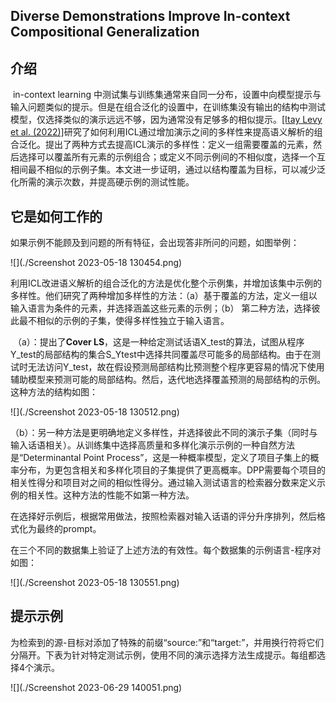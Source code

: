 ## Diverse Demonstrations Improve In-context Compositional Generalization



## 介绍

​		in-context learning 中测试集与训练集通常来自同一分布，设置中向模型提示与输入问题类似的提示。但是在组合泛化的设置中，在训练集没有输出的结构中测试模型，仅选择类似的演示远远不够，因为通常没有足够多的相似提示。[\[Itay Levy et al. (2022)\]](https://arxiv.org/abs/2212.06800)研究了如何利用ICL通过增加演示之间的多样性来提高语义解析的组合泛化。提出了两种方式去提高ICL演示的多样性：定义一组需要覆盖的元素，然后选择可以覆盖所有元素的示例组合；或定义不同示例间的不相似度，选择一个互相间最不相似的示例子集。本文进一步证明，通过以结构覆盖为目标，可以减少泛化所需的演示次数，并提高硬示例的测试性能。

## 它是如何工作的

​		如果示例不能顾及到问题的所有特征，会出现答非所问的问题，如图举例：

![](./Screenshot 2023-05-18 130454.png)

​		利用ICL改进语义解析的组合泛化的方法是优化整个示例集，并增加该集中示例的多样性。他们研究了两种增加多样性的方法：（a）基于覆盖的方法，定义一组以输入语言为条件的元素，并选择涵盖这些元素的示例；（b） 第二种方法，选择彼此最不相似的示例的子集，使得多样性独立于输入语言。

​	（a）：提出了**Cover LS**，这是一种给定测试话语X_test的算法，试图从程序Y_test的局部结构的集合S_Ytest中选择共同覆盖尽可能多的局部结构。由于在测试时无法访问Y_test，故在假设预测局部结构比预测整个程序更容易的情况下使用辅助模型来预测可能的局部结构。然后，迭代地选择覆盖预测的局部结构的示例。这种方法的结构如图：

![](./Screenshot 2023-05-18 130512.png)

​	（b）：另一种方法是更明确地定义多样性，并选择彼此不同的演示子集（同时与输入话语相关）。从训练集中选择高质量和多样化演示示例的一种自然方法是“Determinantal Point Process”，这是一种概率模型，定义了项目子集上的概率分布，为更包含相关和多样化项目的子集提供了更高概率。DPP需要每个项目的相关性得分和项目对之间的相似性得分。通过输入测试语言的检索器分数来定义示例的相关性。这种方法的性能不如第一种方法。

​		在选择好示例后，根据常用做法，按照检索器对输入话语的评分升序排列，然后格式化为最终的prompt。

​		在三个不同的数据集上验证了上述方法的有效性。每个数据集的示例语言-程序对如图：

![](./Screenshot 2023-05-18 130551.png)



## 提示示例

​		为检索到的源-目标对添加了特殊的前缀“source:”和“target:”，并用换行符将它们分隔开。下表为针对特定测试示例，使用不同的演示选择方法生成提示。每组都选择4个演示。

![](./Screenshot 2023-06-29 140051.png)